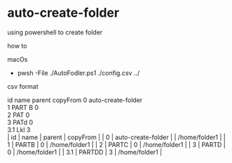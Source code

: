 # auto-create-folder
using powershell to create folder 


how to

macOs
- pwsh -File ./AutoFodler.ps1  ./config.csv  ../



csv format 

id	name	parent	copyFrom
0	auto-create-folder		
1	PART B	0	
2	PAT	0	
3	PATd	0	
3.1	Lkl	3	
| id | name  | parent  | copyFrom |
|   0 | auto-create-folder |  |  /home/folder1 |
| 1   | PARTB | 0 |  /home/folder1 |
| 2   | PARTC | 0 |  /home/folder1 |
| 3   | PARTD | 0 |  /home/folder1 |
| 3.1   | PARTDD | 3 |  /home/folder1 |


